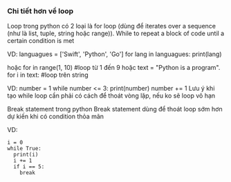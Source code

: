 ### Chi tiết hơn về loop
Loop trong python có 2 loại là for loop (dùng để iterates over a sequence (như là list, tuple, string hoặc range)). While to repeat a block of code until a certain condition is met

VD: languagues = ['Swift', 'Python', 'Go']
for lang in languagues:
  print(lang)

hoặc for in range(1, 10) #loop từ 1 đến 9
hoặc text = "Python is a program". for i in text: #loop trên string


VD: number = 1
while number <= 3:
  print(number)
  number += 1
Lưu ý khi tạo while loop cần phải có cách để thoát vòng lặp, nếu ko sẽ loop vô hạn


Break statement trong python
Break statement dùng để thoát loop sớm hơn dự kiến khi có condition thỏa mãn

VD:
```
i = 0
while True:
  print(i)
  i += 1
  if i == 5:
    break
```
